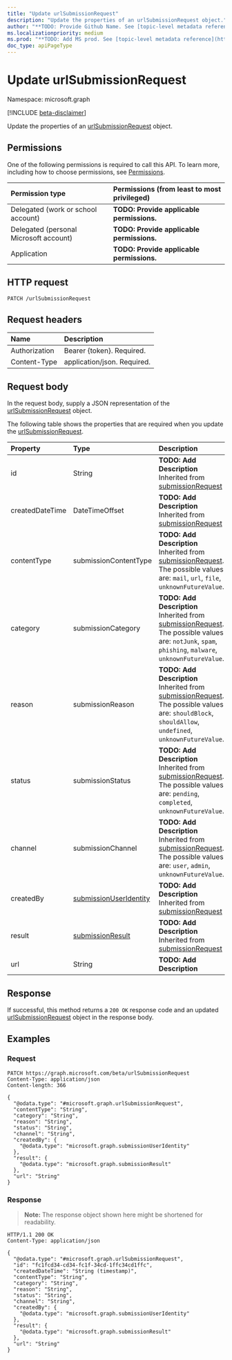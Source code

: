 ```yaml
---
title: "Update urlSubmissionRequest"
description: "Update the properties of an urlSubmissionRequest object."
author: "**TODO: Provide Github Name. See [topic-level metadata reference](https://msgo.azurewebsites.net/add/document/guidelines/metadata.html#topic-level-metadata)**"
ms.localizationpriority: medium
ms.prod: "**TODO: Add MS prod. See [topic-level metadata reference](https://msgo.azurewebsites.net/add/document/guidelines/metadata.html#topic-level-metadata)**"
doc_type: apiPageType
---
```


# Update urlSubmissionRequest
Namespace: microsoft.graph

[!INCLUDE [beta-disclaimer](../../includes/beta-disclaimer.md)]

Update the properties of an [urlSubmissionRequest](../resources/urlsubmissionrequest.md) object.

## Permissions
One of the following permissions is required to call this API. To learn more, including how to choose permissions, see [Permissions](/graph/permissions-reference).

|Permission type|Permissions (from least to most privileged)|
|:---|:---|
|Delegated (work or school account)|**TODO: Provide applicable permissions.**|
|Delegated (personal Microsoft account)|**TODO: Provide applicable permissions.**|
|Application|**TODO: Provide applicable permissions.**|

## HTTP request

<!-- {
  "blockType": "ignored"
}
-->
``` http
PATCH /urlSubmissionRequest
```

## Request headers
|Name|Description|
|:---|:---|
|Authorization|Bearer {token}. Required.|
|Content-Type|application/json. Required.|

## Request body
In the request body, supply a JSON representation of the [urlSubmissionRequest](../resources/urlsubmissionrequest.md) object.

The following table shows the properties that are required when you update the [urlSubmissionRequest](../resources/urlsubmissionrequest.md).

|Property|Type|Description|
|:---|:---|:---|
|id|String|**TODO: Add Description** Inherited from [submissionRequest](../resources/submissionrequest.md)|
|createdDateTime|DateTimeOffset|**TODO: Add Description** Inherited from [submissionRequest](../resources/submissionrequest.md)|
|contentType|submissionContentType|**TODO: Add Description** Inherited from [submissionRequest](../resources/submissionrequest.md). The possible values are: `mail`, `url`, `file`, `unknownFutureValue`.|
|category|submissionCategory|**TODO: Add Description** Inherited from [submissionRequest](../resources/submissionrequest.md). The possible values are: `notJunk`, `spam`, `phishing`, `malware`, `unknownFutureValue`.|
|reason|submissionReason|**TODO: Add Description** Inherited from [submissionRequest](../resources/submissionrequest.md). The possible values are: `shouldBlock`, `shouldAllow`, `undefined`, `unknownFutureValue`.|
|status|submissionStatus|**TODO: Add Description** Inherited from [submissionRequest](../resources/submissionrequest.md). The possible values are: `pending`, `completed`, `unknownFutureValue`.|
|channel|submissionChannel|**TODO: Add Description** Inherited from [submissionRequest](../resources/submissionrequest.md). The possible values are: `user`, `admin`, `unknownFutureValue`.|
|createdBy|[submissionUserIdentity](../resources/submissionuseridentity.md)|**TODO: Add Description** Inherited from [submissionRequest](../resources/submissionrequest.md)|
|result|[submissionResult](../resources/submissionresult.md)|**TODO: Add Description** Inherited from [submissionRequest](../resources/submissionrequest.md)|
|url|String|**TODO: Add Description**|



## Response

If successful, this method returns a `200 OK` response code and an updated [urlSubmissionRequest](../resources/urlsubmissionrequest.md) object in the response body.

## Examples

### Request
<!-- {
  "blockType": "request",
  "name": "update_urlsubmissionrequest"
}
-->
``` http
PATCH https://graph.microsoft.com/beta/urlSubmissionRequest
Content-Type: application/json
Content-length: 366

{
  "@odata.type": "#microsoft.graph.urlSubmissionRequest",
  "contentType": "String",
  "category": "String",
  "reason": "String",
  "status": "String",
  "channel": "String",
  "createdBy": {
    "@odata.type": "microsoft.graph.submissionUserIdentity"
  },
  "result": {
    "@odata.type": "microsoft.graph.submissionResult"
  },
  "url": "String"
}
```


### Response
>**Note:** The response object shown here might be shortened for readability.
<!-- {
  "blockType": "response",
  "truncated": true
}
-->
``` http
HTTP/1.1 200 OK
Content-Type: application/json

{
  "@odata.type": "#microsoft.graph.urlSubmissionRequest",
  "id": "fc1fcd34-cd34-fc1f-34cd-1ffc34cd1ffc",
  "createdDateTime": "String (timestamp)",
  "contentType": "String",
  "category": "String",
  "reason": "String",
  "status": "String",
  "channel": "String",
  "createdBy": {
    "@odata.type": "microsoft.graph.submissionUserIdentity"
  },
  "result": {
    "@odata.type": "microsoft.graph.submissionResult"
  },
  "url": "String"
}
```

